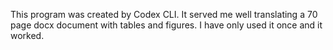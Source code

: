 This program was created by Codex CLI.
It served me well translating a 70 page docx document with tables and figures.
I have only used it once and it worked.
